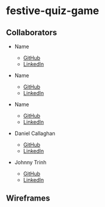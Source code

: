 # festive-quiz-game

## Collaborators
- Name
    - [GitHub](https://github.com/Username)
    - [LinkedIn](https://www.linkedin.com/in/Username/)

- Name
    - [GitHub](https://github.com/Username)
    - [LinkedIn](https://www.linkedin.com/in/Username/)

- Name
    - [GitHub](https://github.com/Username)
    - [LinkedIn](https://www.linkedin.com/in/Username/)

- Daniel Callaghan
    - [GitHub](https://github.com/xiaoniuniu89)
    - [LinkedIn](https://www.linkedin.com/in/danielcallaghan89/)

- Johnny Trinh
    - [GitHub](https://github.com/johnnysontrinh)
    - [LinkedIn](https://www.linkedin.com/in/johnny-trinh-732755123/)
    
## Wireframes
